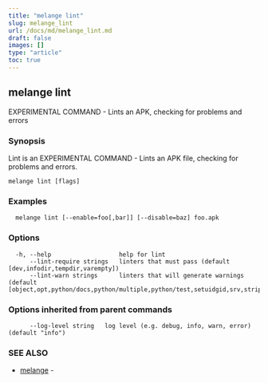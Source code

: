 ```yaml
---
title: "melange lint"
slug: melange_lint
url: /docs/md/melange_lint.md
draft: false
images: []
type: "article"
toc: true
---
```

## melange lint

EXPERIMENTAL COMMAND - Lints an APK, checking for problems and errors

### Synopsis

Lint is an EXPERIMENTAL COMMAND - Lints an APK file, checking for problems and errors.

```
melange lint [flags]
```

### Examples

```
  melange lint [--enable=foo[,bar]] [--disable=baz] foo.apk
```

### Options

```
  -h, --help                   help for lint
      --lint-require strings   linters that must pass (default [dev,infodir,tempdir,varempty])
      --lint-warn strings      linters that will generate warnings (default [object,opt,python/docs,python/multiple,python/test,setuidgid,srv,strip,usrlocal,worldwrite])
```

### Options inherited from parent commands

```
      --log-level string   log level (e.g. debug, info, warn, error) (default "info")
```

### SEE ALSO

* [melange](/docs/md/melange.md)	 - 

